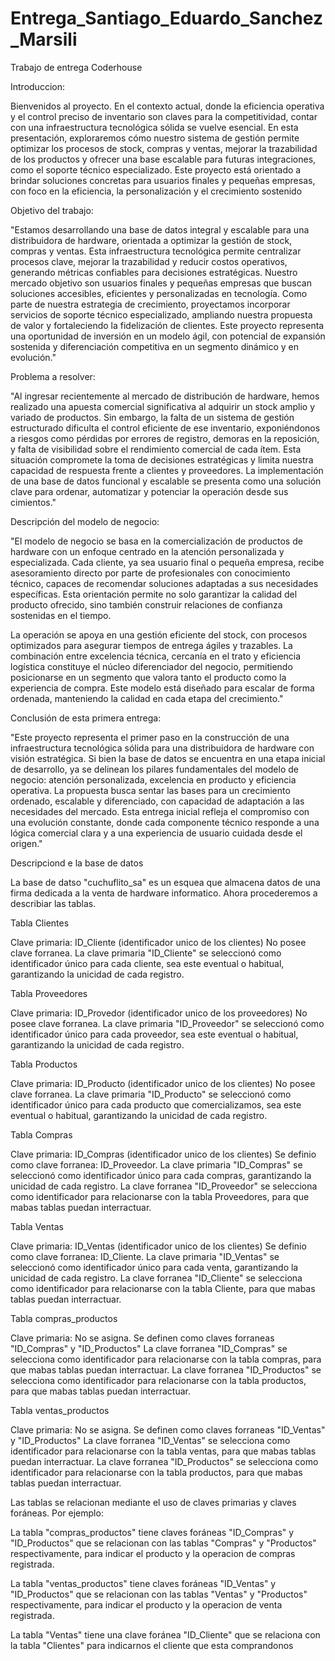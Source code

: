 # Entrega_Santiago_Eduardo_Sanchez_Marsili
Trabajo de entrega Coderhouse

Introduccion:

Bienvenidos al proyecto.
En el contexto actual, donde la eficiencia operativa y el control preciso de inventario son claves para la competitividad, contar con una infraestructura tecnológica sólida se vuelve esencial.
En esta presentación, exploraremos cómo nuestro sistema de gestión permite optimizar los procesos de stock, compras y ventas, mejorar la trazabilidad de los productos y ofrecer una base escalable para futuras integraciones, como el soporte técnico especializado. Este proyecto está orientado a brindar soluciones concretas para usuarios finales y pequeñas empresas, con foco en la eficiencia, la personalización y el crecimiento sostenido


Objetivo del trabajo: 

"Estamos desarrollando una base de datos integral y escalable para una distribuidora de hardware, orientada a optimizar la gestión de stock, compras y ventas. Esta infraestructura tecnológica permite centralizar procesos clave, mejorar la trazabilidad y reducir costos operativos, generando métricas confiables para decisiones estratégicas. Nuestro mercado objetivo son usuarios finales y pequeñas empresas que buscan soluciones accesibles, eficientes y personalizadas en tecnología. Como parte de nuestra estrategia de crecimiento, proyectamos incorporar servicios de soporte técnico especializado, ampliando nuestra propuesta de valor y fortaleciendo la fidelización de clientes. Este proyecto representa una oportunidad de inversión en un modelo ágil, con potencial de expansión sostenida y diferenciación competitiva en un segmento dinámico y en evolución."

Problema a resolver:

"Al ingresar recientemente al mercado de distribución de hardware, hemos realizado una apuesta comercial significativa al adquirir un stock amplio y variado de productos. Sin embargo, la falta de un sistema de gestión estructurado dificulta el control eficiente de ese inventario, exponiéndonos a riesgos como pérdidas por errores de registro, demoras en la reposición, y falta de visibilidad sobre el rendimiento comercial de cada ítem. Esta situación compromete la toma de decisiones estratégicas y limita nuestra capacidad de respuesta frente a clientes y proveedores. La implementación de una base de datos funcional y escalable se presenta como una solución clave para ordenar, automatizar y potenciar la operación desde sus cimientos."

Descripción del modelo de negocio:

"El modelo de negocio se basa en la comercialización de productos de hardware con un enfoque centrado en la atención personalizada y especializada. Cada cliente, ya sea usuario final o pequeña empresa, recibe asesoramiento directo por parte de profesionales con conocimiento técnico, capaces de recomendar soluciones adaptadas a sus necesidades específicas. Esta orientación permite no solo garantizar la calidad del producto ofrecido, sino también construir relaciones de confianza sostenidas en el tiempo.

La operación se apoya en una gestión eficiente del stock, con procesos optimizados para asegurar tiempos de entrega ágiles y trazables. La combinación entre excelencia técnica, cercanía en el trato y eficiencia logística constituye el núcleo diferenciador del negocio, permitiendo posicionarse en un segmento que valora tanto el producto como la experiencia de compra. Este modelo está diseñado para escalar de forma ordenada, manteniendo la calidad en cada etapa del crecimiento."

Conclusión de esta primera entrega:

"Este proyecto representa el primer paso en la construcción de una infraestructura tecnológica sólida para una distribuidora de hardware con visión estratégica. Si bien la base de datos se encuentra en una etapa inicial de desarrollo, ya se delinean los pilares fundamentales del modelo de negocio: atención personalizada, excelencia en producto y eficiencia operativa. La propuesta busca sentar las bases para un crecimiento ordenado, escalable y diferenciado, con capacidad de adaptación a las necesidades del mercado. Esta entrega inicial refleja el compromiso con una evolución constante, donde cada componente técnico responde a una lógica comercial clara y a una experiencia de usuario cuidada desde el origen."


Descripciond e la base de datos

La base de datso "cuchuflito_sa" es un esquea que almacena datos de una firma dedicada a la venta de hardware informatico.
Ahora procederemos a describiar las tablas.


Tabla Clientes

Clave primaria: ID_Cliente (identificador unico de los clientes)
No posee clave forranea.
La clave primaria "ID_Cliente" se seleccionó como identificador único para cada cliente, sea este eventual o habitual, garantizando la unicidad de cada registro.

Tabla Proveedores

Clave primaria: ID_Provedor (identificador unico de los proveedores)
No posee clave forranea.
La clave primaria "ID_Proveedor" se seleccionó como identificador único para cada proveedor, sea este eventual o habitual, garantizando la unicidad de cada registro. 


Tabla Productos

Clave primaria: ID_Producto (identificador unico de los clientes)
No posee clave forranea.
La clave primaria "ID_Producto" se seleccionó como identificador único para cada producto que comercializamos, sea este eventual o habitual, garantizando la unicidad de cada registro.


Tabla Compras

Clave primaria: ID_Compras (identificador unico de los clientes)
Se definio como clave forranea: ID_Proveedor.
La clave primaria "ID_Compras" se seleccionó como identificador único para cada compras, garantizando la unicidad de cada registro.
La clave forranea "ID_Proveedor" se selecciona como identificador para relacionarse con la tabla Proveedores, para que mabas tablas puedan interractuar.

Tabla Ventas

Clave primaria: ID_Ventas (identificador unico de los clientes)
Se definio como clave forranea: ID_Cliente.
La clave primaria "ID_Ventas" se seleccionó como identificador único para cada venta, garantizando la unicidad de cada registro.
La clave forranea "ID_Cliente" se selecciona como identificador para relacionarse con la tabla Cliente, para que mabas tablas puedan interractuar.


Tabla compras_productos

Clave primaria: No se asigna.
Se definen como claves forraneas "ID_Compras" y "ID_Productos"
La clave forranea "ID_Compras" se selecciona como identificador para relacionarse con la tabla compras, para que mabas tablas puedan interractuar.
La clave forranea "ID_Productos" se selecciona como identificador para relacionarse con la tabla productos, para que mabas tablas puedan interractuar.

Tabla ventas_productos

Clave primaria: No se asigna.
Se definen como claves forraneas "ID_Ventas" y "ID_Productos"
La clave forranea "ID_Ventas" se selecciona como identificador para relacionarse con la tabla ventas, para que mabas tablas puedan interractuar.
La clave forranea "ID_Productos" se selecciona como identificador para relacionarse con la tabla productos, para que mabas tablas puedan interractuar.


Las tablas se relacionan mediante el uso de claves primarias y claves foráneas. Por ejemplo:

La tabla "compras_productos" tiene claves foráneas "ID_Compras" y "ID_Productos" que se relacionan con las tablas "Compras" y "Productos" respectivamente, para indicar el producto y la operacion de compras registrada.

La tabla "ventas_productos" tiene claves foráneas "ID_Ventas" y "ID_Productos" que se relacionan con las tablas "Ventas" y "Productos" respectivamente, para indicar el producto y la operacion de venta registrada.

La tabla "Ventas" tiene una clave foránea "ID_Cliente" que se relaciona con la tabla "Clientes" para indicarnos el cliente que esta comprandonos

